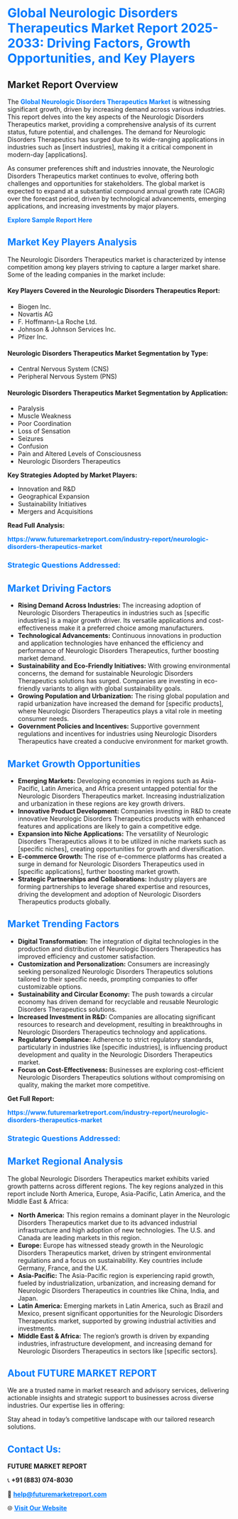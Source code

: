 <h1 style="color: #007BFF;">Global Neurologic Disorders Therapeutics Market Report 2025-2033: Driving Factors, Growth Opportunities, and Key Players</h1>

<section id="overview">
<h2>Market Report Overview</h2>
<p>The <a href="https://www.futuremarketreport.com/industry-report/neurologic-disorders-therapeutics-market" style="color: #007BFF; text-decoration: none;"><strong>Global Neurologic Disorders Therapeutics Market</strong></a> is witnessing significant growth, driven by increasing demand across various industries. This report delves into the key aspects of the Neurologic Disorders Therapeutics market, providing a comprehensive analysis of its current status, future potential, and challenges. The demand for Neurologic Disorders Therapeutics has surged due to its wide-ranging applications in industries such as [insert industries], making it a critical component in modern-day [applications].</p>
<p>As consumer preferences shift and industries innovate, the Neurologic Disorders Therapeutics market continues to evolve, offering both challenges and opportunities for stakeholders. The global market is expected to expand at a substantial compound annual growth rate (CAGR) over the forecast period, driven by technological advancements, emerging applications, and increasing investments by major players.</p>
</section>

<section id="overview">
<p><a href="https://www.futuremarketreport.com/request-sample/reportId=111228" style="color: #007BFF; text-decoration: none;"><strong>Explore Sample Report Here</strong></a></p>
</section>

<section id="key-players">
<h2 style="color: #007BFF;">Market Key Players Analysis</h2>
<p>The Neurologic Disorders Therapeutics market is characterized by intense competition among key players striving to capture a larger market share. Some of the leading companies in the market include:</p>
<h4>Key Players Covered in the Neurologic Disorders Therapeutics Report:</h4>
<ul><li>Biogen Inc.</li><li>Novartis AG</li><li>F. Hoffmann-La Roche Ltd.</li><li>Johnson &amp; Johnson Services Inc.</li><li>Pfizer Inc.</li></ul>
<h4>Neurologic Disorders Therapeutics Market Segmentation by Type:</h4>
<ul><li>Central Nervous System (CNS)</li><li>Peripheral Nervous System (PNS)</li></ul>

<h4>Neurologic Disorders Therapeutics Market Segmentation by Application:</h4>
<ul><li>Paralysis</li><li>Muscle Weakness</li><li>Poor Coordination</li><li>Loss of Sensation</li><li>Seizures</li><li>Confusion</li><li>Pain and Altered Levels of Consciousness</li><li>Neurologic Disorders Therapeutics</li></ul>
<p><strong>Key Strategies Adopted by Market Players:</strong></p>
<ul>
<li>Innovation and R&D</li>
<li>Geographical Expansion</li>
<li>Sustainability Initiatives</li>
<li>Mergers and Acquisitions</li>
</ul>
</section>

<section>
<p><strong>Read Full Analysis: </strong></p><a href="https://www.futuremarketreport.com/industry-report/neurologic-disorders-therapeutics-market" style="color: #007BFF; text-decoration: none;"><strong>https://www.futuremarketreport.com/industry-report/neurologic-disorders-therapeutics-market</strong></a>
<h3 style="color: #007BFF;">Strategic Questions Addressed:</h3>
</section>

<section id="driving-factors">
<h2 style="color: #007BFF;">Market Driving Factors</h2>
<ul>
<li><strong>Rising Demand Across Industries:</strong> The increasing adoption of Neurologic Disorders Therapeutics in industries such as [specific industries] is a major growth driver. Its versatile applications and cost-effectiveness make it a preferred choice among manufacturers.</li>
<li><strong>Technological Advancements:</strong> Continuous innovations in production and application technologies have enhanced the efficiency and performance of Neurologic Disorders Therapeutics, further boosting market demand.</li>
<li><strong>Sustainability and Eco-Friendly Initiatives:</strong> With growing environmental concerns, the demand for sustainable Neurologic Disorders Therapeutics solutions has surged. Companies are investing in eco-friendly variants to align with global sustainability goals.</li>
<li><strong>Growing Population and Urbanization:</strong> The rising global population and rapid urbanization have increased the demand for [specific products], where Neurologic Disorders Therapeutics plays a vital role in meeting consumer needs.</li>
<li><strong>Government Policies and Incentives:</strong> Supportive government regulations and incentives for industries using Neurologic Disorders Therapeutics have created a conducive environment for market growth.</li>
</ul>
</section>

<section id="growth-opportunities">
<h2 style="color: #007BFF;">Market Growth Opportunities</h2>
<ul>
<li><strong>Emerging Markets:</strong> Developing economies in regions such as Asia-Pacific, Latin America, and Africa present untapped potential for the Neurologic Disorders Therapeutics market. Increasing industrialization and urbanization in these regions are key growth drivers.</li>
<li><strong>Innovative Product Development:</strong> Companies investing in R&D to create innovative Neurologic Disorders Therapeutics products with enhanced features and applications are likely to gain a competitive edge.</li>
<li><strong>Expansion into Niche Applications:</strong> The versatility of Neurologic Disorders Therapeutics allows it to be utilized in niche markets such as [specific niches], creating opportunities for growth and diversification.</li>
<li><strong>E-commerce Growth:</strong> The rise of e-commerce platforms has created a surge in demand for Neurologic Disorders Therapeutics used in [specific applications], further boosting market growth.</li>
<li><strong>Strategic Partnerships and Collaborations:</strong> Industry players are forming partnerships to leverage shared expertise and resources, driving the development and adoption of Neurologic Disorders Therapeutics products globally.</li>
</ul>
</section>

<section id="trending-factors">
<h2 style="color: #007BFF;">Market Trending Factors</h2>
<ul>
<li><strong>Digital Transformation:</strong> The integration of digital technologies in the production and distribution of Neurologic Disorders Therapeutics has improved efficiency and customer satisfaction.</li>
<li><strong>Customization and Personalization:</strong> Consumers are increasingly seeking personalized Neurologic Disorders Therapeutics solutions tailored to their specific needs, prompting companies to offer customizable options.</li>
<li><strong>Sustainability and Circular Economy:</strong> The push towards a circular economy has driven demand for recyclable and reusable Neurologic Disorders Therapeutics solutions.</li>
<li><strong>Increased Investment in R&D:</strong> Companies are allocating significant resources to research and development, resulting in breakthroughs in Neurologic Disorders Therapeutics technology and applications.</li>
<li><strong>Regulatory Compliance:</strong> Adherence to strict regulatory standards, particularly in industries like [specific industries], is influencing product development and quality in the Neurologic Disorders Therapeutics market.</li>
<li><strong>Focus on Cost-Effectiveness:</strong> Businesses are exploring cost-efficient Neurologic Disorders Therapeutics solutions without compromising on quality, making the market more competitive.</li>
</ul>
</section>

<section>
<p><strong>Get Full Report: </strong></p><a href="https://www.futuremarketreport.com/industry-report/neurologic-disorders-therapeutics-market" style="color: #007BFF; text-decoration: none;"><strong>https://www.futuremarketreport.com/industry-report/neurologic-disorders-therapeutics-market</strong></a>
<h3 style="color: #007BFF;">Strategic Questions Addressed:</h3>
</section>


<section id="regional-analysis">
<h2 style="color: #007BFF;">Market Regional Analysis</h2>
<p>The global Neurologic Disorders Therapeutics market exhibits varied growth patterns across different regions. The key regions analyzed in this report include North America, Europe, Asia-Pacific, Latin America, and the Middle East & Africa:</p>
<ul>
<li><strong>North America:</strong> This region remains a dominant player in the Neurologic Disorders Therapeutics market due to its advanced industrial infrastructure and high adoption of new technologies. The U.S. and Canada are leading markets in this region.</li>
<li><strong>Europe:</strong> Europe has witnessed steady growth in the Neurologic Disorders Therapeutics market, driven by stringent environmental regulations and a focus on sustainability. Key countries include Germany, France, and the U.K.</li>
<li><strong>Asia-Pacific:</strong> The Asia-Pacific region is experiencing rapid growth, fueled by industrialization, urbanization, and increasing demand for Neurologic Disorders Therapeutics in countries like China, India, and Japan.</li>
<li><strong>Latin America:</strong> Emerging markets in Latin America, such as Brazil and Mexico, present significant opportunities for the Neurologic Disorders Therapeutics market, supported by growing industrial activities and investments.</li>
<li><strong>Middle East & Africa:</strong> The region’s growth is driven by expanding industries, infrastructure development, and increasing demand for Neurologic Disorders Therapeutics in sectors like [specific sectors].</li>
</ul>
</section>

<footer>
<h2 style="color: #007BFF;">About FUTURE MARKET REPORT</h2>
<p>We are a trusted name in market research and advisory services, delivering actionable insights and strategic support to businesses across diverse industries. Our expertise lies in offering:</p>

<p>Stay ahead in today’s competitive landscape with our tailored research solutions.</p>

<h2 style="color: #007BFF;">Contact Us:</h2>
<p><strong>FUTURE MARKET REPORT</strong></p>
<p>📞 <strong>+91 (883) 074-8030</strong></p>
<p>📧 <strong><a href="mailto:help@futuremarketreport.com" style="color: #007BFF;">help@futuremarketreport.com</a></strong></p>
<p>🌐 <strong><a href="https://www.futuremarketreport.com/" style="color: #007BFF;">Visit Our Website</a></strong></p>
</footer>